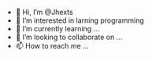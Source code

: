 - 👋 Hi, I’m @Jhexts
- 👀 I’m interested in larning programming
- 🌱 I’m currently learning ...
- 💞️ I’m looking to collaborate on ...
- 📫 How to reach me ...

<!---
Jhexts/Jhexts is a ✨ special ✨ repository because its `README.md` (this file) appears on your GitHub profile.
You can click the Preview link to take a look at your changes.
--->
